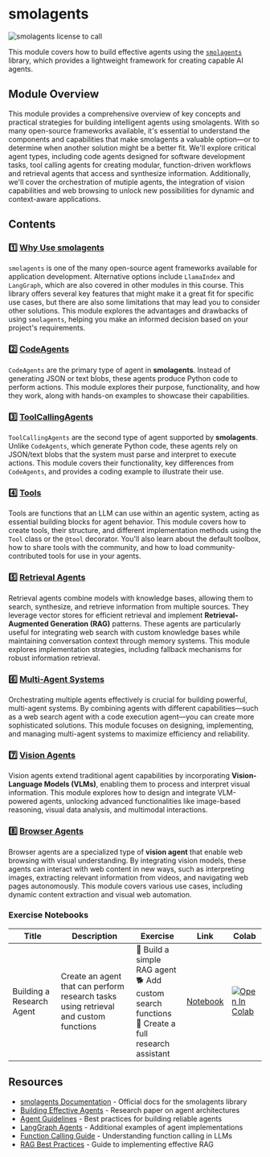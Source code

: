 # smolagents

![smolagents license to call](https://huggingface.co/datasets/huggingface/documentation-images/resolve/main/smolagents/license_to_call.png)

This module covers how to build effective agents using the [`smolagents`](https://github.com/huggingface/smolagents) library, which provides a lightweight framework for creating capable AI agents.

## Module Overview

This module provides a comprehensive overview of key concepts and practical strategies for building intelligent agents using smolagents. With so many open-source frameworks available, it's essential to understand the components and capabilities that make smolagents a valuable option—or to determine when another solution might be a better fit.  We'll explore critical agent types, including code agents designed for software development tasks, tool calling agents for creating modular, function-driven workflows and retrieval agents that access and synthesize information. Additionally, we'll cover the orchestration of mutiple agents, the integration of vision capabilities and web browsing to unlock new possibilities for dynamic and context-aware applications.

## Contents

### 1️⃣ [Why Use smolagents](./why_use_smolagents.md)

`smolagents` is one of the many open-source agent frameworks available for application development. Alternative options include `LlamaIndex` and `LangGraph`, which are also covered in other modules in this course. This library offers several key features that might make it a great fit for specific use cases, but there are also some limitations that may lead you to consider other solutions. This module explores the advantages and drawbacks of using `smolagents`, helping you make an informed decision based on your project's requirements.

### 2️⃣ [CodeAgents](./code_agents.md)

`CodeAgents` are the primary type of agent in **smolagents**. Instead of generating JSON or text blobs, these agents produce Python code to perform actions. This module explores their purpose, functionality, and how they work, along with hands-on examples to showcase their capabilities.  

### 3️⃣ [ToolCallingAgents](./tool_calling_agents.md)

`ToolCallingAgents` are the second type of agent supported by **smolagents**. Unlike `CodeAgents`, which generate Python code, these agents rely on JSON/text blobs that the system must parse and interpret to execute actions. This module covers their functionality, key differences from `CodeAgents`, and provides a coding example to illustrate their use.  

### 4️⃣ [Tools](./tools.md)

Tools are functions that an LLM can use within an agentic system, acting as essential building blocks for agent behavior. This module covers how to create tools, their structure, and different implementation methods using the `Tool` class or the `@tool` decorator. You'll also learn about the default toolbox, how to share tools with the community, and how to load community-contributed tools for use in your agents.  

### 5️⃣ [Retrieval Agents](./retrieval_agents.md)

Retrieval agents combine models with knowledge bases, allowing them to search, synthesize, and retrieve information from multiple sources. They leverage vector stores for efficient retrieval and implement **Retrieval-Augmented Generation (RAG)** patterns. These agents are particularly useful for integrating web search with custom knowledge bases while maintaining conversation context through memory systems. This module explores implementation strategies, including fallback mechanisms for robust information retrieval.  

### 6️⃣ [Multi-Agent Systems](./multi_agent_systems.md)

Orchestrating multiple agents effectively is crucial for building powerful, multi-agent systems. By combining agents with different capabilities—such as a web search agent with a code execution agent—you can create more sophisticated solutions. This module focuses on designing, implementing, and managing multi-agent systems to maximize efficiency and reliability.  

### 7️⃣ [Vision Agents](./vision_agents.md)

Vision agents extend traditional agent capabilities by incorporating **Vision-Language Models (VLMs)**, enabling them to process and interpret visual information. This module explores how to design and integrate VLM-powered agents, unlocking advanced functionalities like image-based reasoning, visual data analysis, and multimodal interactions.  

### 8️⃣ [Browser Agents](./browser_agents.md)

Browser agents are a specialized type of **vision agent** that enable web browsing with visual understanding. By integrating vision models, these agents can interact with web content in new ways, such as interpreting images, extracting relevant information from videos, and navigating web pages autonomously. This module covers various use cases, including dynamic content extraction and visual web automation.


### Exercise Notebooks

| Title | Description | Exercise | Link | Colab |
|-------|-------------|----------|------|-------|
| Building a Research Agent | Create an agent that can perform research tasks using retrieval and custom functions | 🐢 Build a simple RAG agent <br> 🐕 Add custom search functions <br> 🦁 Create a full research assistant | [Notebook](./notebooks/agents.ipynb) | <a target="_blank" href="https://colab.research.google.com/github/huggingface/smol-course/blob/main/8_agents/notebooks/agents.ipynb"><img src="https://colab.research.google.com/assets/colab-badge.svg" alt="Open In Colab"/></a> |

## Resources

- [smolagents Documentation](https://huggingface.co/docs/smolagents) - Official docs for the smolagents library
- [Building Effective Agents](https://www.anthropic.com/research/building-effective-agents) - Research paper on agent architectures
- [Agent Guidelines](https://huggingface.co/docs/smolagents/tutorials/building_good_agents) - Best practices for building reliable agents
- [LangGraph Agents](https://langchain-ai.github.io/langgraph/) - Additional examples of agent implementations
- [Function Calling Guide](https://platform.openai.com/docs/guides/function-calling) - Understanding function calling in LLMs
- [RAG Best Practices](https://www.pinecone.io/learn/retrieval-augmented-generation/) - Guide to implementing effective RAG
